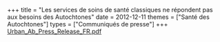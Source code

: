 +++
title = "Les services de soins de santé classiques ne répondent pas aux besoins des Autochtones"
date = 2012-12-11
themes = ["Santé des Autochtones"]
types = ["Communiqués de presse"]
+++
[Urban\_Ab\_Press\_Release\_FR.pdf](/files/Urban_Ab_Press_Release_FR.pdf)
